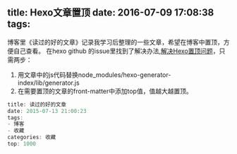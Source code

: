 title: Hexo文章置顶
date: 2016-07-09 17:08:38
tags:
---
博客里《读过的好的文章》记录我学习后整理的一些文章，希望在博客中置顶，方便自己查看。
在hexo github 的issue里找到了解决办法,[解决Hexo置顶问题](http://www.netcan666.com/2015/11/22/%E8%A7%A3%E5%86%B3Hexo%E7%BD%AE%E9%A1%B6%E9%97%AE%E9%A2%98/)，只需两步：
1. 用文章中的js代码替换node_modules/hexo-generator-index/lib/generator.js
2. 在需要置顶的文章的front-matter中添加top值，值越大越置顶。

``` java
title: 读过的好的文章
date: 2015-07-13 21:00:23
tags:
- 博客
- 收藏
categories: 收藏
top: 1000
```

